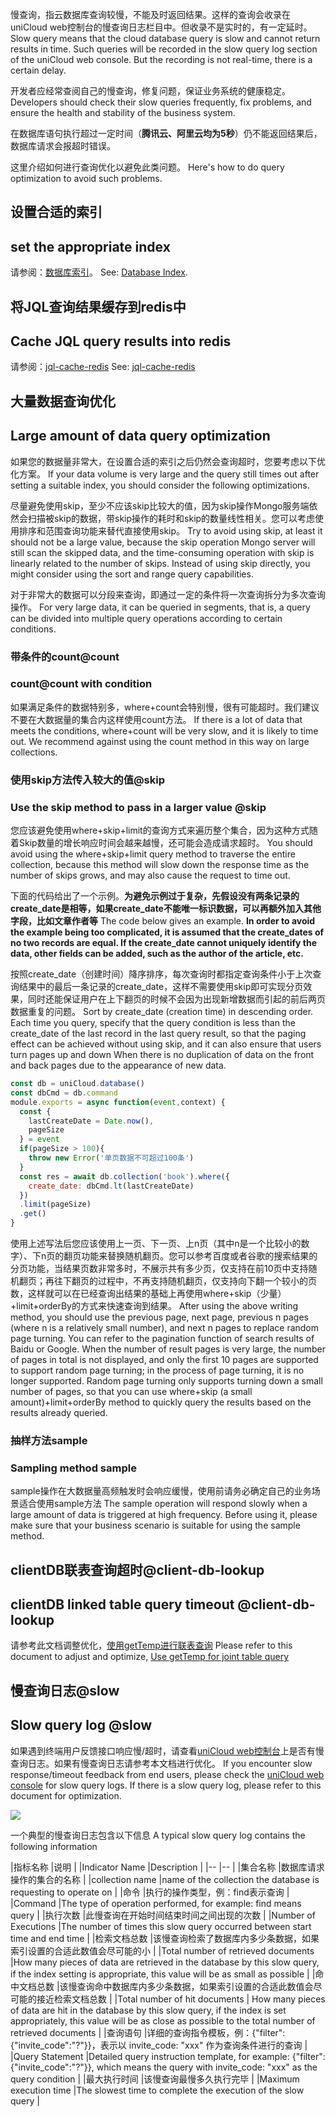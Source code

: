 慢查询，指云数据库查询较慢，不能及时返回结果。这样的查询会收录在 uniCloud web控制台的慢查询日志栏目中。但收录不是实时的，有一定延时。
Slow query means that the cloud database query is slow and cannot return results in time. Such queries will be recorded in the slow query log section of the uniCloud web console. But the recording is not real-time, there is a certain delay.

开发者应经常查阅自己的慢查询，修复问题，保证业务系统的健康稳定。
Developers should check their slow queries frequently, fix problems, and ensure the health and stability of the business system.

在数据库语句执行超过一定时间（**腾讯云、阿里云均为5秒**）仍不能返回结果后，数据库请求会报超时错误。

这里介绍如何进行查询优化以避免此类问题。
Here's how to do query optimization to avoid such problems.

## 设置合适的索引
## set the appropriate index

请参阅：[数据库索引](db-index.md)。
See: [Database Index](db-index.md).

## 将JQL查询结果缓存到redis中
## Cache JQL query results into redis

请参阅：[jql-cache-redis](jql-cache-redis.md)
See: [jql-cache-redis](jql-cache-redis.md)

## 大量数据查询优化
## Large amount of data query optimization

如果您的数据量非常大，在设置合适的索引之后仍然会查询超时，您要考虑以下优化方案。
If your data volume is very large and the query still times out after setting a suitable index, you should consider the following optimizations.

尽量避免使用skip，至少不应该skip比较大的值，因为skip操作Mongo服务端依然会扫描被skip的数据，带skip操作的耗时和skip的数量线性相关。您可以考虑使用排序和范围查询功能来替代直接使用skip。
Try to avoid using skip, at least it should not be a large value, because the skip operation Mongo server will still scan the skipped data, and the time-consuming operation with skip is linearly related to the number of skips. Instead of using skip directly, you might consider using the sort and range query capabilities.

对于非常大的数据可以分段来查询，即通过一定的条件将一次查询拆分为多次查询操作。
For very large data, it can be queried in segments, that is, a query can be divided into multiple query operations according to certain conditions.

### 带条件的count@count
### count@count with condition

如果满足条件的数据特别多，where+count会特别慢，很有可能超时。我们建议不要在大数据量的集合内这样使用count方法。
If there is a lot of data that meets the conditions, where+count will be very slow, and it is likely to time out. We recommend against using the count method in this way on large collections.

### 使用skip方法传入较大的值@skip
### Use the skip method to pass in a larger value @skip

您应该避免使用where+skip+limit的查询方式来遍历整个集合，因为这种方式随着Skip数量的增长响应时间会越来越慢，还可能会造成请求超时。
You should avoid using the where+skip+limit query method to traverse the entire collection, because this method will slow down the response time as the number of skips grows, and may also cause the request to time out.

下面的代码给出了一个示例。**为避免示例过于复杂，先假设没有两条记录的create_date是相等，如果create_date不能唯一标识数据，可以再额外加入其他字段，比如文章作者等**
The code below gives an example. **In order to avoid the example being too complicated, it is assumed that the create_dates of no two records are equal. If the create_date cannot uniquely identify the data, other fields can be added, such as the author of the article, etc.**

按照create_date（创建时间）降序排序，每次查询时都指定查询条件小于上次查询结果中的最后一条记录的create_date，这样不需要使用skip即可实现分页效果，同时还能保证用户在上下翻页的时候不会因为出现新增数据而引起的前后两页数据重复的问题。
Sort by create_date (creation time) in descending order. Each time you query, specify that the query condition is less than the create_date of the last record in the last query result, so that the paging effect can be achieved without using skip, and it can also ensure that users turn pages up and down When there is no duplication of data on the front and back pages due to the appearance of new data.

```js
const db = uniCloud.database()
const dbCmd = db.command
module.exports = async function(event,context) {
  const {
    lastCreateDate = Date.now(),
    pageSize
  } = event
  if(pageSize > 100){
    throw new Error('单页数据不可超过100条')
  }
  const res = await db.collection('book').where({
    create_date: dbCmd.lt(lastCreateDate)
  })
  .limit(pageSize)
  .get()
}
```

使用上述写法后您应该使用上一页、下一页、上n页（其中n是一个比较小的数字）、下n页的翻页功能来替换随机翻页。您可以参考百度或者谷歌的搜索结果的分页功能，当结果页数非常多时，不展示共有多少页，仅支持在前10页中支持随机翻页；再往下翻页的过程中，不再支持随机翻页，仅支持向下翻一个较小的页数，这样就可以在已经查询出结果的基础上再使用where+skip（少量）+limit+orderBy的方式来快速查询到结果。
After using the above writing method, you should use the previous page, next page, previous n pages (where n is a relatively small number), and next n pages to replace random page turning. You can refer to the pagination function of search results of Baidu or Google. When the number of result pages is very large, the number of pages in total is not displayed, and only the first 10 pages are supported to support random page turning; in the process of page turning, it is no longer supported. Random page turning only supports turning down a small number of pages, so that you can use where+skip (a small amount)+limit+orderBy method to quickly query the results based on the results already queried.

### 抽样方法sample
### Sampling method sample

sample操作在大数据量高频触发时会响应缓慢，使用前请务必确定自己的业务场景适合使用sample方法
The sample operation will respond slowly when a large amount of data is triggered at high frequency. Before using it, please make sure that your business scenario is suitable for using the sample method.

## clientDB联表查询超时@client-db-lookup
## clientDB linked table query timeout @client-db-lookup

请参考此文档调整优化，[使用getTemp进行联表查询](https://uniapp.dcloud.net.cn/uniCloud/jql?id=lookup-with-temp)
Please refer to this document to adjust and optimize, [Use getTemp for joint table query](https://uniapp.dcloud.net.cn/uniCloud/jql?id=lookup-with-temp)

## 慢查询日志@slow
## Slow query log @slow

如果遇到终端用户反馈接口响应慢/超时，请查看[uniCloud web控制台](https://unicloud.dcloud.net.cn/)上是否有慢查询日志。如果有慢查询日志请参考本文档进行优化。
If you encounter slow response/timeout feedback from end users, please check the [uniCloud web console](https://unicloud.dcloud.net.cn/) for slow query logs. If there is a slow query log, please refer to this document for optimization.

![](https://vkceyugu.cdn.bspapp.com/VKCEYUGU-f184e7c3-1912-41b2-b81f-435d1b37c7b4/6fc59690-4cc5-4dfd-ade2-d1f83b23cad5.jpg)

一个典型的慢查询日志包含以下信息
A typical slow query log contains the following information

|指标名称			|说明																																																			|
|Indicator Name |Description |
|--						|--																																																				|
|集合名称			|数据库请求操作的集合的名称																																								|
|collection name |name of the collection the database is requesting to operate on |
|命令					|执行的操作类型，例：find表示查询																																					|
|Command |The type of operation performed, for example: find means query |
|执行次数			|此慢查询在开始时间结束时间之间出现的次数																																	|
|Number of Executions |The number of times this slow query occurred between start time and end time |
|检索文档总数	|该慢查询检索了数据库内多少条数据，如果索引设置的合适此数值会尽可能的小																		|
|Total number of retrieved documents |How many pieces of data are retrieved in the database by this slow query, if the index setting is appropriate, this value will be as small as possible |
|命中文档总数	|该慢查询命中数据库内多少条数据，如果索引设置的合适此数值会尽可能的接近检索文档总数												|
|Total number of hit documents | How many pieces of data are hit in the database by this slow query, if the index is set appropriately, this value will be as close as possible to the total number of retrieved documents |
|查询语句			|详细的查询指令模板，例：{"filter":{"invite_code":"?"}}，表示以 invite_code: "xxx" 作为查询条件进行的查询	|
|Query Statement |Detailed query instruction template, for example: {"filter":{"invite_code":"?"}}, which means the query with invite_code: "xxx" as the query condition |
|最大执行时间	|该慢查询最慢多久执行完毕																																									|
|Maximum execution time |The slowest time to complete the execution of the slow query |
